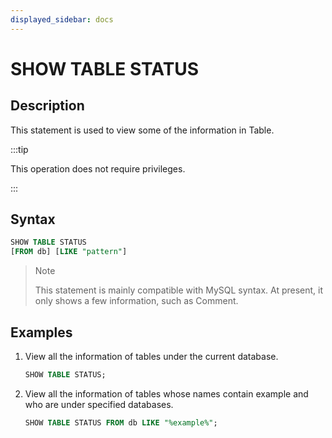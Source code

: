 ```yaml
---
displayed_sidebar: docs
---
```


# SHOW TABLE STATUS

## Description

This statement is used to view some of the information in Table.

:::tip

This operation does not require privileges.

:::

## Syntax

```sql
SHOW TABLE STATUS
[FROM db] [LIKE "pattern"]
```

> Note
>
> This statement is mainly compatible with MySQL syntax. At present, it only shows a few information, such as Comment.

## Examples

1. View all the information of tables under the current database.

    ```SQL
    SHOW TABLE STATUS;
    ```

2. View all the information of tables whose names contain example and who are under specified databases.

    ```SQL
    SHOW TABLE STATUS FROM db LIKE "%example%";
    ```
